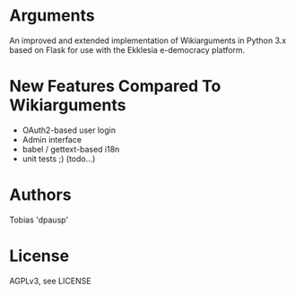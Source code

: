 Arguments
=========

An improved and extended implementation of Wikiarguments in Python 3.x based on Flask for use with the Ekklesia e-democracy platform.


New Features Compared To Wikiarguments
======================================

* OAuth2-based user login
* Admin interface
* babel / gettext-based i18n
* unit tests ;) (todo...)


Authors
=======

Tobias 'dpausp'


License
=======

AGPLv3, see LICENSE

